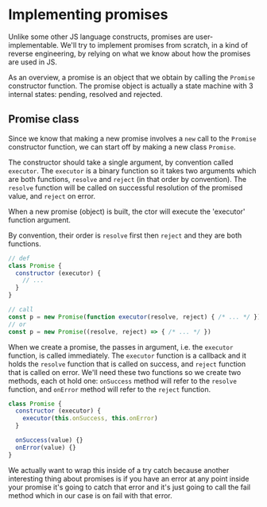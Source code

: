 # Implementing promises

Unlike some other JS language constructs, promises are user-implementable. We'll try to implement promises from scratch, in a kind of reverse engineering, by relying on what we know about how the promises are used in JS.

As an overview, a promise is an object that we obtain by calling the `Promise` constructor function. The promise object is actually a state machine with 3 internal states: pending, resolved and rejected.







## Promise class

Since we know that making a new promise involves a `new` call to the `Promise` constructor function, we can start off by making a new class `Promise`.

The constructor should take a single argument, by convention called `executor`. The `executor` is a binary function so it takes two arguments which are both functions, `resolve` and `reject` (in that order by convention). The `resolve` function will be called on successful resolution of the promised value, and `reject` on error.


When a new promise (object) is built, the ctor will execute the 'executor' function argument.


By convention, their order is `resolve` first then `reject` and they are both functions.

```js
// def
class Promise {
  constructor (executor) {
    // ...
  }
}

// call
const p = new Promise(function executor(resolve, reject) { /* ... */ })
// or
const p = new Promise((resolve, reject) => { /* ... */ })
```

When we create a promise, the passes in argument, i.e. the `executor` function, is called immediately. The `executor` function is a callback and it holds the `resolve` function that is called on success, and `reject` function that is called on error. We'll need these two functions so we create two methods, each ot hold one: `onSuccess` method will refer to the `resolve` function, and `onError` method will refer to the `reject` function.

```js
class Promise {
  constructor (executor) {
    executor(this.onSuccess, this.onError)
  }

  onSuccess(value) {}
  onError(value) {}
}
```


We actually want to wrap this inside of a try catch because another interesting thing about promises is if you have an error at any point inside your promise it's going to catch that error and it's just going to call the fail method which in our case is on fail with that error.
